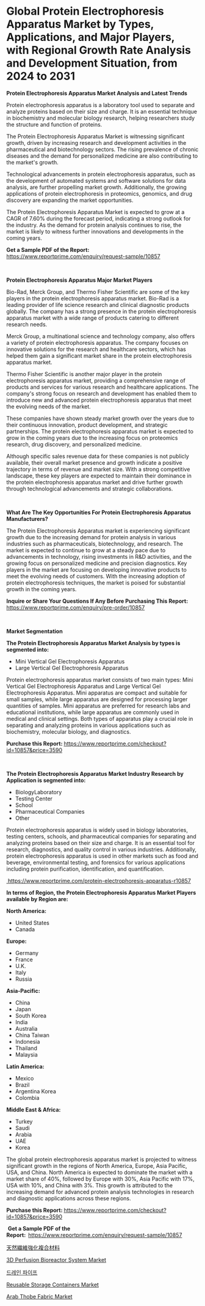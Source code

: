 <p><h1>Global Protein Electrophoresis Apparatus Market by Types, Applications, and Major Players, with Regional Growth Rate Analysis and Development Situation, from 2024 to 2031</h1></p><p><strong>Protein Electrophoresis Apparatus Market Analysis and Latest Trends</strong></p>
<p><p>Protein electrophoresis apparatus is a laboratory tool used to separate and analyze proteins based on their size and charge. It is an essential technique in biochemistry and molecular biology research, helping researchers study the structure and function of proteins.</p><p>The Protein Electrophoresis Apparatus Market is witnessing significant growth, driven by increasing research and development activities in the pharmaceutical and biotechnology sectors. The rising prevalence of chronic diseases and the demand for personalized medicine are also contributing to the market's growth.</p><p>Technological advancements in protein electrophoresis apparatus, such as the development of automated systems and software solutions for data analysis, are further propelling market growth. Additionally, the growing applications of protein electrophoresis in proteomics, genomics, and drug discovery are expanding the market opportunities.</p><p>The Protein Electrophoresis Apparatus Market is expected to grow at a CAGR of 7.60% during the forecast period, indicating a strong outlook for the industry. As the demand for protein analysis continues to rise, the market is likely to witness further innovations and developments in the coming years.</p></p>
<p><strong>Get a Sample PDF of the Report:&nbsp;</strong> <a href="https://www.reportprime.com/enquiry/request-sample/10857">https://www.reportprime.com/enquiry/request-sample/10857</a></p>
<p>&nbsp;</p>
<p><strong>Protein Electrophoresis Apparatus Major Market Players</strong></p>
<p><p>Bio-Rad, Merck Group, and Thermo Fisher Scientific are some of the key players in the protein electrophoresis apparatus market. Bio-Rad is a leading provider of life science research and clinical diagnostic products globally. The company has a strong presence in the protein electrophoresis apparatus market with a wide range of products catering to different research needs.</p><p>Merck Group, a multinational science and technology company, also offers a variety of protein electrophoresis apparatus. The company focuses on innovative solutions for the research and healthcare sectors, which has helped them gain a significant market share in the protein electrophoresis apparatus market.</p><p>Thermo Fisher Scientific is another major player in the protein electrophoresis apparatus market, providing a comprehensive range of products and services for various research and healthcare applications. The company's strong focus on research and development has enabled them to introduce new and advanced protein electrophoresis apparatus that meet the evolving needs of the market.</p><p>These companies have shown steady market growth over the years due to their continuous innovation, product development, and strategic partnerships. The protein electrophoresis apparatus market is expected to grow in the coming years due to the increasing focus on proteomics research, drug discovery, and personalized medicine.</p><p>Although specific sales revenue data for these companies is not publicly available, their overall market presence and growth indicate a positive trajectory in terms of revenue and market size. With a strong competitive landscape, these key players are expected to maintain their dominance in the protein electrophoresis apparatus market and drive further growth through technological advancements and strategic collaborations.</p></p>
<p>&nbsp;</p>
<p><strong>What Are The Key Opportunities For Protein Electrophoresis Apparatus Manufacturers?</strong></p>
<p><p>The Protein Electrophoresis Apparatus market is experiencing significant growth due to the increasing demand for protein analysis in various industries such as pharmaceuticals, biotechnology, and research. The market is expected to continue to grow at a steady pace due to advancements in technology, rising investments in R&D activities, and the growing focus on personalized medicine and precision diagnostics. Key players in the market are focusing on developing innovative products to meet the evolving needs of customers. With the increasing adoption of protein electrophoresis techniques, the market is poised for substantial growth in the coming years.</p></p>
<p><strong>Inquire or Share Your Questions If Any Before Purchasing This Report:</strong> <a href="https://www.reportprime.com/enquiry/pre-order/10857">https://www.reportprime.com/enquiry/pre-order/10857</a></p>
<p>&nbsp;</p>
<p><strong>Market Segmentation</strong></p>
<p><strong>The Protein Electrophoresis Apparatus Market Analysis by types is segmented into:</strong></p>
<p><ul><li>Mini Vertical Gel Electrophoresis Apparatus</li><li>Large Vertical Gel Electrophoresis Apparatus</li></ul></p>
<p><p>Protein electrophoresis apparatus market consists of two main types: Mini Vertical Gel Electrophoresis Apparatus and Large Vertical Gel Electrophoresis Apparatus. Mini apparatus are compact and suitable for small samples, while large apparatus are designed for processing larger quantities of samples. Mini apparatus are preferred for research labs and educational institutions, while large apparatus are commonly used in medical and clinical settings. Both types of apparatus play a crucial role in separating and analyzing proteins in various applications such as biochemistry, molecular biology, and diagnostics.</p></p>
<p><strong>Purchase this Report:&nbsp;</strong><a href="https://www.reportprime.com/checkout?id=10857&price=3590">https://www.reportprime.com/checkout?id=10857&price=3590</a></p>
<p>&nbsp;</p>
<p><strong>The Protein Electrophoresis Apparatus Market Industry Research by Application is segmented into:</strong></p>
<p><ul><li>BiologyLaboratory</li><li>Testing Center</li><li>School</li><li>Pharmaceutical Companies</li><li>Other</li></ul></p>
<p><p>Protein electrophoresis apparatus is widely used in biology laboratories, testing centers, schools, and pharmaceutical companies for separating and analyzing proteins based on their size and charge. It is an essential tool for research, diagnostics, and quality control in various industries. Additionally, protein electrophoresis apparatus is used in other markets such as food and beverage, environmental testing, and forensics for various applications including protein purification, identification, and quantification.</p></p>
<p><a href="https://www.reportprime.com/protein-electrophoresis-apparatus-r10857">&nbsp;https://www.reportprime.com/protein-electrophoresis-apparatus-r10857</a></p>
<p><strong>In terms of Region, the Protein Electrophoresis Apparatus Market Players available by Region are:</strong></p>
<p>
    <p> <strong> North America: </strong>
        <ul>
            <li>United States</li>
            <li>Canada</li>
        </ul>
        </p> 
    <p> <strong> Europe: </strong>
        <ul>
            <li>Germany</li>
            <li>France</li>
            <li>U.K.</li>
            <li>Italy</li>
            <li>Russia</li>
        </ul>
        </p> 
    <p> <strong> Asia-Pacific: </strong>
        <ul>
            <li>China</li>
            <li>Japan</li>
            <li>South Korea</li>
            <li>India</li>
            <li>Australia</li>
            <li>China Taiwan</li>
            <li>Indonesia</li>
            <li>Thailand</li>
            <li>Malaysia</li>
        </ul>
        </p> 
    <p> <strong> Latin America: </strong>
        <ul>
            <li>Mexico</li>
            <li>Brazil</li>
            <li>Argentina Korea</li>
            <li>Colombia</li>
        </ul>
        </p> 
    <p> <strong> Middle East & Africa: </strong>
        <ul>
            <li>Turkey</li>
            <li>Saudi</li>
            <li>Arabia</li>
            <li>UAE</li>
            <li>Korea</li>
        </ul>
    </p>
    </p>
<p><p>The global protein electrophoresis apparatus market is projected to witness significant growth in the regions of North America, Europe, Asia Pacific, USA, and China. North America is expected to dominate the market with a market share of 40%, followed by Europe with 30%, Asia Pacific with 17%, USA with 10%, and China with 3%. This growth is attributed to the increasing demand for advanced protein analysis technologies in research and diagnostic applications across these regions.</p></p>
<p><strong>Purchase this Report: </strong><a href="https://www.reportprime.com/checkout?id=10857&price=3590">https://www.reportprime.com/checkout?id=10857&price=3590</a></p>
<p>&nbsp;<strong>Get a Sample PDF of the Report:&nbsp;&nbsp;</strong><a href="https://www.reportprime.com/enquiry/request-sample/10857">https://www.reportprime.com/enquiry/request-sample/10857</a></p>
<p><strong></strong></p>
<p><p><a href="https://github.com/cbigkbh02719/Market-Research-Report-List-1/blob/main/268932124223.md">天然繊維強化複合材料</a></p><p><a href="https://github.com/angelajermaine/Market-Research-Report-List-2/blob/main/3d-perfusion-bioreactor-system-market.md">3D Perfusion Bioreactor System Market</a></p><p><a href="https://github.com/vsr06p4p49/Market-Research-Report-List-1/blob/main/527335222154.md">드레인 파이프</a></p><p><a href="https://issuu.com/reportprime-2/docs/reusable-storage-containers-market-size-2030.pptx">Reusable Storage Containers Market</a></p><p><a href="https://issuu.com/reportprime-2/docs/arab-thobe-fabric-market-size-2030.pptx">Arab Thobe Fabric Market</a></p></p>